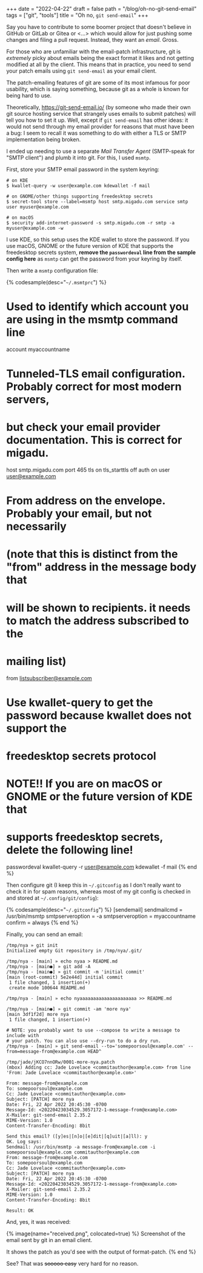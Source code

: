 +++
date = "2022-04-22"
draft = false
path = "/blog/oh-no-git-send-email"
tags = ["git", "tools"]
title = "Oh no, `git send-email`"
+++

Say you have to contribute to some boomer project that doesn't believe in
GitHub or GitLab or Gitea or <...> which would allow for just pushing some
changes and filing a pull request. Instead, they want an *email*. Gross.

For those who are unfamiliar with the email-patch infrastructure, git is
*extremely* picky about emails being the exact format it likes and not getting
modified at all by the client. This means that in practice, you need to send
your patch emails using `git send-email` as your email client.

The patch-emailing features of git are some of its most infamous for poor
usability, which is saying something, because git as a whole is known for being
hard to use.

Theoretically, <https://git-send-email.io/> (by someone who made their own git
source hosting service that strangely uses emails to submit patches) will tell
you how to set it up. Well, except if `git send-email` has other ideas: it
would not send through my email provider for reasons that must have been a bug:
I seem to recall it was something to do with either a TLS or SMTP
implementation being broken.

I ended up needing to use a separate *Mail Transfer Agent* (SMTP-speak for
"SMTP client") and plumb it into git. For this, I used `msmtp`.

First, store your SMTP email password in the system keyring:

```
# on KDE
$ kwallet-query -w user@example.com kdewallet -f mail

# on GNOME/other things supporting freedesktop secrets
$ secret-tool store --label=msmtp host smtp.migadu.com service smtp user myuser@example.com

# on macOS
$ security add-internet-password -s smtp.migadu.com -r smtp -a myuser@example.com -w
```

I use KDE, so this setup uses the KDE wallet to store the password. If you use
macOS, GNOME or the future version of KDE that supports the freedesktop secrets
system, **remove the `passwordeval` line from the sample config here** as
`msmtp` can get the password from your keyring by itself.

Then write a `msmtp` configuration file:

{% codesample(desc="`~/.msmtprc`") %}
# Used to identify which account you are using in the msmtp command line
account myaccountname

# Tunneled-TLS email configuration. Probably correct for most modern servers,
# but check your email provider documentation. This is correct for migadu.

host smtp.migadu.com
port 465
tls on
tls_starttls off
auth on
user user@example.com

# From address on the envelope. Probably your email, but not necessarily
# (note that this is distinct from the "from" address in the message body that
# will be shown to recipients. it needs to match the address subscribed to the
# mailing list)
from listsubscriber@example.com

# Use kwallet-query to get the password because kwallet does not support the
# freedesktop secrets protocol
# NOTE!! If you are on macOS or GNOME or the future version of KDE that
# supports freedesktop secrets, delete the following line!
passwordeval kwallet-query -r user@example.com kdewallet -f mail
{% end %}

Then configure git (I keep this in `~/.gitconfig` as I don't really want to
check it in for spam reasons, whereas most of my git config is checked in and
stored at `~/.config/git/config`):

{% codesample(desc="`~/.gitconfig`") %}
[sendemail]
    sendmailcmd = /usr/bin/msmtp
    smtpserveroption = -a
    smtpserveroption = myaccountname
    confirm = always
{% end %}

Finally, you can send an email:

```
/tmp/nya » git init
Initialized empty Git repository in /tmp/nya/.git/

/tmp/nya - [main] » echo nyaa > README.md
/tmp/nya - [main●] » git add -A
/tmp/nya - [main●] » git commit -m 'initial commit'
[main (root-commit) 5e2e44d] initial commit
 1 file changed, 1 insertion(+)
 create mode 100644 README.md

/tmp/nya - [main] » echo nyaaaaaaaaaaaaaaaaaaaaa >> README.md

/tmp/nya - [main●] » git commit -am 'more nya'
[main 3df1f2d] more nya
 1 file changed, 1 insertion(+)

# NOTE: you probably want to use --compose to write a message to include with
# your patch. You can also use --dry-run to do a dry run.
/tmp/nya - [main] » git send-email --to='somepoorsoul@example.com' --from=message-from@example.com HEAD^

/tmp/jade/jKCO7nnORw/0001-more-nya.patch
(mbox) Adding cc: Jade Lovelace <commitauthor@example.com> from line 'From: Jade Lovelace <commitauthor@example.com>'

From: message-from@example.com
To: somepoorsoul@example.com
Cc: Jade Lovelace <commitauthor@example.com>
Subject: [PATCH] more nya
Date: Fri, 22 Apr 2022 20:45:30 -0700
Message-Id: <20220423034529.3057172-1-message-from@example.com>
X-Mailer: git-send-email 2.35.2
MIME-Version: 1.0
Content-Transfer-Encoding: 8bit

Send this email? ([y]es|[n]o|[e]dit|[q]uit|[a]ll): y
OK. Log says:
Sendmail: /usr/bin/msmtp -a message-from@example.com -i somepoorsoul@example.com commitauthor@example.com
From: message-from@example.com
To: somepoorsoul@example.com
Cc: Jade Lovelace <commitauthor@example.com>
Subject: [PATCH] more nya
Date: Fri, 22 Apr 2022 20:45:30 -0700
Message-Id: <20220423034529.3057172-1-message-from@example.com>
X-Mailer: git-send-email 2.35.2
MIME-Version: 1.0
Content-Transfer-Encoding: 8bit

Result: OK
```

And, yes, it was received:

{% image(name="received.png", colocated=true) %}
Screenshot of the email sent by git in an email client.

It shows the patch as you'd see with the output of format-patch.
{% end %}

See? That was ~~sooooo easy~~ very hard for no reason.
